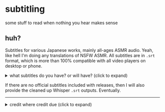 # subtitling
some stuff to read when nothing you hear makes sense

## huh?
Subtitles for various Japanese works, mainly all-ages ASMR audio. Yeah, like hell I'm doing any translations of NSFW ASMR. All subtitles are in `.srt` format, which is more than 100% compatible with all video players on desktop or phone.

<details>
  <summary>what subtitles do you have? or will have? (click to expand)</summary>

- Blue Archive ASMR
  - Volume Hina
  - Volume Kayoko (not yet, but I'm pumped to work on this)
- nothing else, yet

</details>

If there are no official subtitles included with releases, then I will also provide the cleaned up Whisper `.srt` outputs. Eventually.

---

<details>
  <summary>credit where credit due (click to expand)</summary>

[OpenAI/Whisper](https://github.com/openai/whisper) — the very neat transcribing tool that patches the holes in my virtually non-existent jp speaking comprehension, plus rough timings for SRT files

[Aegisub](https://aegisub.org/) — subtitle creation and editing tool to change text and to fix the jank timings output by Whisper

[Google Colab](https://colab.research.google.com) — for running Whisper on because my bum-ass laptop doesn't like running it nicely

</details>



